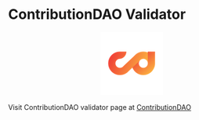 
# ContributionDAO Validator
<p  align="center"><img  src="https://raw.githubusercontent.com/Contribution-DAO/contributiondao/refs/heads/main/brand-assets/cdao_logo_128x128.png"  /></p>

Visit ContributionDAO validator page at
[ContributionDAO](https://testnet.storyscan.app/validators/storyvaloper1pj8ykz8k3jkzv7prmfanrfu25dcd3m34wyet5r)